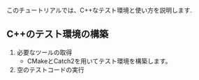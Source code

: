 
このチュートリアルでは、C++なテスト環境と使い方を説明します.

##  C++のテスト環境の構築
 
1. 必要なツールの取得
   - CMakeとCatch2を用いてテスト環境を構築します。
2. 空のテストコードの実行

   



